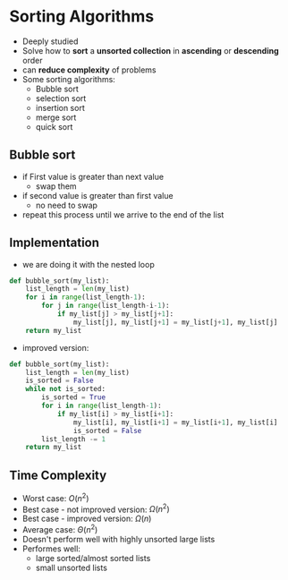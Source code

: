 # Sorting Algorithms

- Deeply studied
- Solve how to **sort** a **unsorted collection** in **ascending** or **descending** order
- can **reduce complexity** of problems
- Some sorting algorithms:
    - Bubble sort
    - selection sort
    - insertion sort
    - merge sort
    - quick sort

## Bubble sort
- if First value is greater than next value
    - swap them
- if second value is greater than first value
    - no need to swap
- repeat this process until we arrive to the end of the list

## Implementation
- we are doing it with the nested loop

```python
def bubble_sort(my_list):
    list_length = len(my_list)
    for i in range(list_length-1):
        for j in range(list_length-i-1):
            if my_list[j] > my_list[j+1]:
                my_list[j], my_list[j+1] = my_list[j+1], my_list[j]
    return my_list
```

- improved version:
```python
def bubble_sort(my_list):
    list_length = len(my_list)
    is_sorted = False
    while not is_sorted:
        is_sorted = True
        for i in range(list_length-1):
            if my_list[i] > my_list[i+1]:
                my_list[i], my_list[i+1] = my_list[i+1], my_list[i]
                is_sorted = False
        list_length -= 1
    return my_list
```

## Time Complexity

- Worst case: $O(n^2)$
- Best case - not improved version: $\Omega(n^2)$
- Best case - improved version: $\Omega(n)$
- Average case: $\Theta(n^2)$
- Doesn't perform well with highly unsorted large lists
- Performes well:
  - large sorted/almost sorted lists
  - small unsorted lists